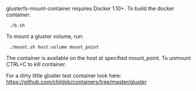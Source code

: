 glusterfs-mount-container requires Docker 1.10+.  To build the docker container:
```
 ./b.sh
```

To mount a gluster volume, run:
```
 ./mount.sh host:volume mount_point
```
The container is available on the host at specified mount_point.  To unmount CTRL+C to kill container.

For a dirty little gluster test container look here: https://github.com/childsb/containers/tree/master/gluster



